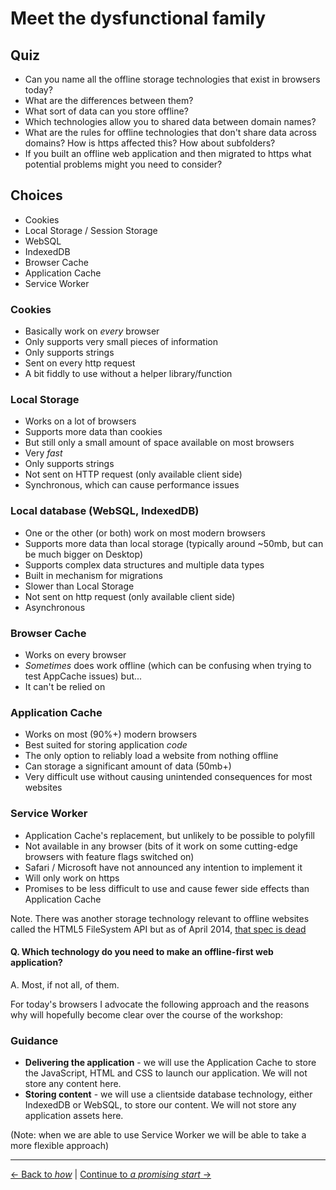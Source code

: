 # Meet the dysfunctional family

## Quiz

- Can you name all the offline storage technologies that exist in browsers today?
- What are the differences between them?
- What sort of data can you store offline?
- Which technologies allow you to shared data between domain names?
- What are the rules for offline technologies that don't share data across domains?  How is https affected this?  How about subfolders?
- If you built an offline web application and then migrated to https what potential problems might you need to consider?

## Choices

- Cookies
- Local Storage / Session Storage
- WebSQL
- IndexedDB
- Browser Cache
- Application Cache
- Service Worker

### Cookies

- Basically work on *every* browser
- Only supports very small pieces of information
- Only supports strings
- Sent on every http request
- A bit fiddly to use without a helper library/function

### Local Storage

- Works on a lot of browsers
- Supports more data than cookies
- But still only a small amount of space available on most browsers
- Very *fast*
- Only supports strings
- Not sent on HTTP request (only available client side)
- Synchronous, which can cause performance issues

### Local database (WebSQL, IndexedDB)

- One or the other (or both) work on most modern browsers
- Supports more data than local storage (typically around ~50mb, but can be much bigger on Desktop)
- Supports complex data structures and multiple data types
- Built in mechanism for migrations
- Slower than Local Storage
- Not sent on http request (only available client side)
- Asynchronous

### Browser Cache

- Works on every browser
- *Sometimes* does work offline (which can be confusing when trying to test AppCache issues) but...
- It can't be relied on

### Application Cache

- Works on most (90%+) modern browsers
- Best suited for storing application *code*
- The only option to reliably load a website from nothing offline
- Can storage a significant amount of data (50mb+)
- Very difficult use without causing unintended consequences for most websites

### Service Worker

- Application Cache's replacement, but unlikely to be possible to polyfill
- Not available in any browser (bits of it work on some cutting-edge browsers with feature flags switched on)
- Safari / Microsoft have not announced any intention to implement it
- Will only work on https
- Promises to be less difficult to use and cause fewer side effects than Application Cache

Note. There was another storage technology relevant to offline websites called the HTML5 FileSystem API but as of April 2014, [that spec is dead](http://www.html5rocks.com/en/tutorials/file/filesystem/)

#### Q. Which technology do you need to make an offline-first web application?

A. Most, if not all, of them.

For today's browsers I advocate the following approach and the reasons why will hopefully become clear over the course of the workshop:

### Guidance

- **Delivering the application** - we will use the Application Cache to store the JavaScript, HTML and CSS to launch our application.  We will not store any content here.
- **Storing content** - we will use a clientside database technology, either IndexedDB or WebSQL, to store our content.  We will not store any application assets here.

(Note: when we are able to use Service Worker we will be able to take a more flexible approach)

---

[← Back to *how*](./how.md) | [Continue to *a promising start* →](../02-a-promising-start)
